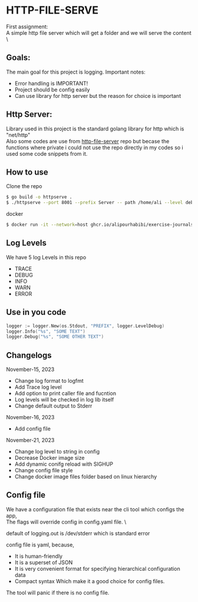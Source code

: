 # HTTP-FILE-SERVE
First assignment: \
A simple http file server which will get a folder and we will serve the content \

## Goals:
The main goal for this project is logging.
Important notes:
- Error handling is IMPORTANT!
- Project should be config easily
- Can use library for http server but the reason for choice is important

## Http Server:
Library used in this project is the standard golang library for http which is "net/http" \
Also some codes are use from [http-file-server](https://github.com/sgreben/http-file-server) repo but becase the functions where private i could not use the repo directly in my codes so i used some code snippets from it.

## How to use
Clone the repo
```sh
$ go build -o httpserve .
$ ./httpserve --port 8001 --prefix Server -- path /home/ali --level debug --printcaller true
```
docker
```sh
$ docker run -it --network=host ghcr.io/alipourhabibi/exercise-journals-logging:latest /bin/httpfileserver --port 8000 --path /path/to/file --level debug --printcaller true
```

## Log Levels
We have 5 log Levels in this repo
- TRACE
- DEBUG
- INFO
- WARN
- ERROR

## Use in you code
```go
logger := logger.New(os.Stdout, "PREFIX", logger.LevelDebug)
logger.Info("%s", "SOME TEXT")
logger.Debug("%s", "SOME OTHER TEXT")
```

## Changelogs
November-15, 2023
- Change log format to logfmt
- Add Trace log level
- Add option to print caller file and fucntion
- Log levels will be checked in log lib itself
- Change default output to Stderr

November-16, 2023
- Add config file

November-21, 2023
- Change log level to string in config
- Decrease Docker image size
- Add dynamic conifg reload with SIGHUP
- Change config file style
- Change docker image files folder based on linux hierarchy

## Config file
We have a configuration file that exists near the cli tool which configs the app, \
The flags will override config in config.yaml file. \

default of logging.out is /dev/stderr which is standard error

config file is yaml, because,
- It is human-friendly
- It is a superset of JSON
- It is very convenient format for specifying hierarchical configuration data
- Compact syntax
Which make it a good choice for config files.

The tool will panic if there is no config file.
